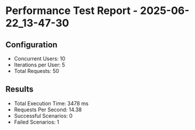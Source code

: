 # Performance Test Report - 2025-06-22_13-47-30

## Configuration
- Concurrent Users: 10
- Iterations per User: 5
- Total Requests: 50

## Results
- Total Execution Time: 3478 ms
- Requests Per Second: 14.38
- Successful Scenarios: 0
- Failed Scenarios: 1
